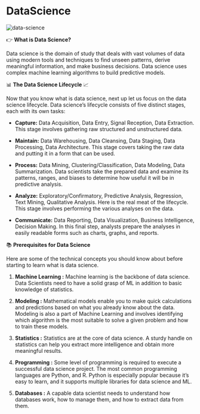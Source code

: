 # DataScience
![data-science](https://user-images.githubusercontent.com/123563634/229184510-f89ce709-1c9a-47ef-8b17-c878c0b7c05a.jpg)

👉 **What is Data Science?**

Data science is the domain of study that deals with vast volumes of data using modern tools and techniques to find unseen patterns, derive meaningful information, and make business decisions. Data science uses complex machine learning algorithms to build predictive models.

📊 **The Data Science Lifecycle** 📈 

Now that you know what is data science, next up let us focus on the data science lifecycle. Data science’s lifecycle consists of five distinct stages, each with its own tasks:

- **Capture:** Data Acquisition, Data Entry, Signal Reception, Data Extraction. This stage involves gathering raw structured and unstructured data.

- **Maintain:** Data Warehousing, Data Cleansing, Data Staging, Data Processing, Data Architecture. This stage covers taking the raw data and putting it in a form that can be used.

- **Process:** Data Mining, Clustering/Classification, Data Modeling, Data Summarization. Data scientists take the prepared data and examine its patterns, ranges, and biases to determine how useful it will be in predictive analysis.

- **Analyze:** Exploratory/Confirmatory, Predictive Analysis, Regression, Text Mining, Qualitative Analysis. Here is the real meat of the lifecycle. This stage involves performing the various analyses on the data.

- **Communicate:** Data Reporting, Data Visualization, Business Intelligence, Decision Making. In this final step, analysts prepare the analyses in easily readable forms such as charts, graphs, and reports.

📚 **Prerequisites for Data Science**

Here are some of the technical concepts you should know about before starting to learn what is data science.

1. **Machine Learning :** 
Machine learning is the backbone of data science. Data Scientists need to have a solid grasp of ML in addition to basic knowledge of statistics.

2. **Modeling :**
Mathematical models enable you to make quick calculations and predictions based on what you already know about the data. Modeling is also a part of Machine Learning and involves identifying which algorithm is the most suitable to solve a given problem and how to train these models.

3. **Statistics :** 
Statistics are at the core of data science. A sturdy handle on statistics can help you extract more intelligence and obtain more meaningful results.

4. **Programming :** 
Some level of programming is required to execute a successful data science project. The most common programming languages are Python, and R. Python is especially popular because it’s easy to learn, and it supports multiple libraries for data science and ML.

5. **Databases :**
A capable data scientist needs to understand how databases work, how to manage them, and how to extract data from them.
